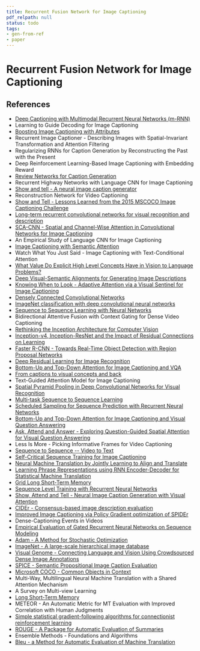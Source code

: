 ```yaml
---
title: Recurrent Fusion Network for Image Captioning
pdf_relpath: null
status: todo
tags:
- gen-from-ref
- paper
---
```


# Recurrent Fusion Network for Image Captioning

## References

- [Deep Captioning with Multimodal Recurrent Neural Networks (m-RNN)](./deep-captioning-with-multimodal-recurrent-neural-networks-m-rnn.md)
- Learning to Guide Decoding for Image Captioning
- [Boosting Image Captioning with Attributes](./boosting-image-captioning-with-attributes.md)
- Recurrent Image Captioner - Describing Images with Spatial-Invariant Transformation and Attention Filtering
- Regularizing RNNs for Caption Generation by Reconstructing the Past with the Present
- Deep Reinforcement Learning-Based Image Captioning with Embedding Reward
- [Review Networks for Caption Generation](./review-networks-for-caption-generation.md)
- Recurrent Highway Networks with Language CNN for Image Captioning
- [Show and tell - A neural image caption generator](./show-and-tell-a-neural-image-caption-generator.md)
- Reconstruction Network for Video Captioning
- [Show and Tell - Lessons Learned from the 2015 MSCOCO Image Captioning Challenge](./show-and-tell-lessons-learned-from-the-2015-mscoco-image-captioning-challenge.md)
- [Long-term recurrent convolutional networks for visual recognition and description](./long-term-recurrent-convolutional-networks-for-visual-recognition-and-description.md)
- [SCA-CNN - Spatial and Channel-Wise Attention in Convolutional Networks for Image Captioning](./sca-cnn-spatial-and-channel-wise-attention-in-convolutional-networks-for-image-captioning.md)
- An Empirical Study of Language CNN for Image Captioning
- [Image Captioning with Semantic Attention](./image-captioning-with-semantic-attention.md)
- Watch What You Just Said - Image Captioning with Text-Conditional Attention
- [What Value Do Explicit High Level Concepts Have in Vision to Language Problems?](./what-value-do-explicit-high-level-concepts-have-in-vision-to-language-problems.md)
- [Deep Visual-Semantic Alignments for Generating Image Descriptions](./deep-visual-semantic-alignments-for-generating-image-descriptions.md)
- [Knowing When to Look - Adaptive Attention via a Visual Sentinel for Image Captioning](./knowing-when-to-look-adaptive-attention-via-a-visual-sentinel-for-image-captioning.md)
- [Densely Connected Convolutional Networks](./densely-connected-convolutional-networks.md)
- [ImageNet classification with deep convolutional neural networks](./imagenet-classification-with-deep-convolutional-neural-networks.md)
- [Sequence to Sequence Learning with Neural Networks](./sequence-to-sequence-learning-with-neural-networks.md)
- Bidirectional Attentive Fusion with Context Gating for Dense Video Captioning
- [Rethinking the Inception Architecture for Computer Vision](./rethinking-the-inception-architecture-for-computer-vision.md)
- [Inception-v4, Inception-ResNet and the Impact of Residual Connections on Learning](./inception-v4-inception-resnet-and-the-impact-of-residual-connections-on-learning.md)
- [Faster R-CNN - Towards Real-Time Object Detection with Region Proposal Networks](./faster-r-cnn-towards-real-time-object-detection-with-region-proposal-networks.md)
- [Deep Residual Learning for Image Recognition](./deep-residual-learning-for-image-recognition.md)
- [Bottom-Up and Top-Down Attention for Image Captioning and VQA](./bottom-up-and-top-down-attention-for-image-captioning-and-vqa.md)
- [From captions to visual concepts and back](./from-captions-to-visual-concepts-and-back.md)
- Text-Guided Attention Model for Image Captioning
- [Spatial Pyramid Pooling in Deep Convolutional Networks for Visual Recognition](./spatial-pyramid-pooling-in-deep-convolutional-networks-for-visual-recognition.md)
- [Multi-task Sequence to Sequence Learning](./multi-task-sequence-to-sequence-learning.md)
- [Scheduled Sampling for Sequence Prediction with Recurrent Neural Networks](./scheduled-sampling-for-sequence-prediction-with-recurrent-neural-networks.md)
- [Bottom-Up and Top-Down Attention for Image Captioning and Visual Question Answering](./bottom-up-and-top-down-attention-for-image-captioning-and-visual-question-answering.md)
- [Ask, Attend and Answer - Exploring Question-Guided Spatial Attention for Visual Question Answering](./ask-attend-and-answer-exploring-question-guided-spatial-attention-for-visual-question-answering.md)
- Less Is More - Picking Informative Frames for Video Captioning
- [Sequence to Sequence -- Video to Text](./sequence-to-sequence-video-to-text.md)
- [Self-Critical Sequence Training for Image Captioning](./self-critical-sequence-training-for-image-captioning.md)
- [Neural Machine Translation by Jointly Learning to Align and Translate](./neural-machine-translation-by-jointly-learning-to-align-and-translate.md)
- [Learning Phrase Representations using RNN Encoder-Decoder for Statistical Machine Translation](./learning-phrase-representations-using-rnn-encoder-decoder-for-statistical-machine-translation.md)
- [Grid Long Short-Term Memory](./grid-long-short-term-memory.md)
- [Sequence Level Training with Recurrent Neural Networks](./sequence-level-training-with-recurrent-neural-networks.md)
- [Show, Attend and Tell - Neural Image Caption Generation with Visual Attention](./show-attend-and-tell-neural-image-caption-generation-with-visual-attention.md)
- [CIDEr - Consensus-based image description evaluation](./cider-consensus-based-image-description-evaluation.md)
- [Improved Image Captioning via Policy Gradient optimization of SPIDEr](./improved-image-captioning-via-policy-gradient-optimization-of-spider.md)
- Dense-Captioning Events in Videos
- [Empirical Evaluation of Gated Recurrent Neural Networks on Sequence Modeling](./empirical-evaluation-of-gated-recurrent-neural-networks-on-sequence-modeling.md)
- [Adam - A Method for Stochastic Optimization](./adam-a-method-for-stochastic-optimization.md)
- [ImageNet - A large-scale hierarchical image database](./imagenet-a-large-scale-hierarchical-image-database.md)
- [Visual Genome - Connecting Language and Vision Using Crowdsourced Dense Image Annotations](./visual-genome-connecting-language-and-vision-using-crowdsourced-dense-image-annotations.md)
- [SPICE - Semantic Propositional Image Caption Evaluation](./spice-semantic-propositional-image-caption-evaluation.md)
- [Microsoft COCO - Common Objects in Context](./microsoft-coco-common-objects-in-context.md)
- Multi-Way, Multilingual Neural Machine Translation with a Shared Attention Mechanism
- A Survey on Multi-view Learning
- [Long Short-Term Memory](./long-short-term-memory.md)
- METEOR - An Automatic Metric for MT Evaluation with Improved Correlation with Human Judgments
- [Simple statistical gradient-following algorithms for connectionist reinforcement learning](./simple-statistical-gradient-following-algorithms-for-connectionist-reinforcement-learning.md)
- [ROUGE - A Package for Automatic Evaluation of Summaries](./rouge-a-package-for-automatic-evaluation-of-summaries.md)
- Ensemble Methods - Foundations and Algorithms
- [Bleu - a Method for Automatic Evaluation of Machine Translation](./bleu-a-method-for-automatic-evaluation-of-machine-translation.md)
